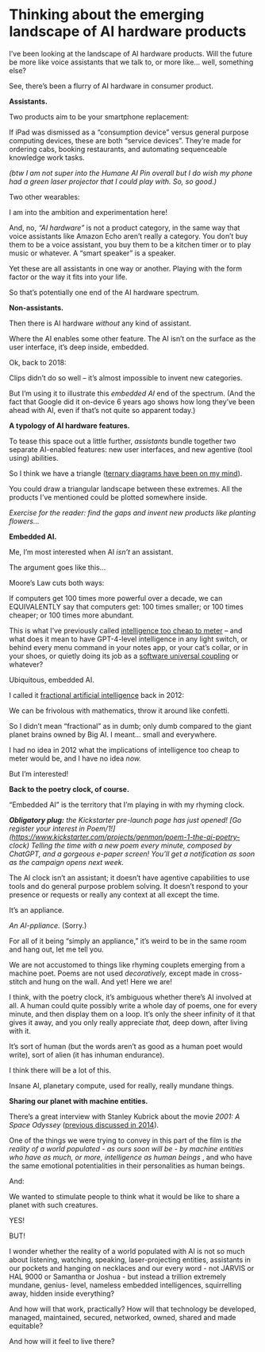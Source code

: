 # Thinking about the emerging landscape of AI hardware products

I’ve been looking at the landscape of AI hardware products. Will the future be
more like voice assistants that we talk to, or more like… well, something
else?

See, there’s been a flurry of AI hardware in consumer product.

**Assistants.**

Two products aim to be your smartphone replacement:

If iPad was dismissed as a “consumption device” versus general purpose
computing devices, these are both “service devices”. They’re made for ordering
cabs, booking restaurants, and automating sequenceable knowledge work tasks.

_(btw I am not super into the Humane AI Pin overall but I do wish my phone had
a green laser projector that I could play with. So, so good.)_

Two other wearables:

I am into the ambition and experimentation here!

And, no, _“AI hardware”_ is not a product category, in the same way that voice
assistants like Amazon Echo aren’t really a category. You don’t buy them to be
a voice assistant, you buy them to be a kitchen timer or to play music or
whatever. A “smart speaker” is a speaker.

Yet these are all assistants in one way or another. Playing with the form
factor or the way it fits into your life.

So that’s potentially one end of the AI hardware spectrum.

**Non-assistants.**

Then there is AI hardware _without_ any kind of assistant.

Where the AI enables some other feature. The AI isn’t on the surface as the
user interface, it’s deep inside, embedded.

Ok, back to 2018:

Clips didn’t do so well – it’s almost impossible to invent new categories.

But I’m using it to illustrate this _embedded AI_ end of the spectrum. (And
the fact that Google did it on-device 6 years ago shows how long they’ve been
ahead with AI, even if that’s not quite so apparent today.)

**A typology of AI hardware features.**

To tease this space out a little further, _assistants_ bundle together two
separate AI-enabled features: new user interfaces, and new agentive (tool
using) abilities.

So I think we have a triangle ([ternary diagrams have been on my
mind](/home/2024/01/05/triangles)).

You could draw a triangular landscape between these extremes. All the products
I’ve mentioned could be plotted somewhere inside.

_Exercise for the reader: find the gaps and invent new products like planting
flowers…_

**Embedded AI.**

Me, I’m most interested when AI _isn’t_ an assistant.

The argument goes like this…

Moore’s Law cuts both ways:

If computers get 100 times more powerful over a decade, we can EQUIVALENTLY
say that computers get: 100 times smaller; or 100 times cheaper; or 100 times
more abundant.

This is what I’ve previously called [intelligence too cheap to
meter](/home/2023/10/06/ubigpt) – and what does it mean to have GPT-4-level
intelligence in any light switch, or behind every menu command in your notes
app, or your cat’s collar, or in your shoes, or quietly doing its job as a
[software universal coupling](/home/2023/02/07/braggoscope) or whatever?

Ubiquitous, embedded AI.

I called it [fractional artificial
intelligence](https://berglondon.com/talks/botworld/?slide=30) back in 2012:

We can be frivolous with mathematics, throw it around like confetti.

So I didn’t mean “fractional” as in dumb; only dumb compared to the giant
planet brains owned by Big AI. I meant… small and everywhere.

I had no idea in 2012 what the implications of intelligence too cheap to meter
would be, and I have no idea _now._

But I’m interested!

**Back to the poetry clock, of course.**

“Embedded AI” is the territory that I’m playing in with my rhyming clock.

_**Obligatory plug:** the Kickstarter pre-launch page has just opened! [Go
register your interest in
Poem/1!](https://www.kickstarter.com/projects/genmon/poem-1-the-ai-poetry-
clock) Telling the time with a new poem every minute, composed by ChatGPT, and
a gorgeous e-paper screen! You’ll get a notification as soon as the campaign
opens next week._

The AI clock isn’t an assistant; it doesn’t have agentive capabilities to use
tools and do general purpose problem solving. It doesn’t respond to your
presence or requests or really any context at all except the time.

It’s an appliance.

_An AI-ppliance._ (Sorry.)

For all of it being “simply an appliance,” it’s weird to be in the same room
and hang out, let me tell you.

We are not accustomed to things like rhyming couplets emerging from a machine
poet. Poems are not used _decoratively,_ except made in cross-stitch and hung
on the wall. And yet! Here we are!

I think, with the poetry clock, it’s ambiguous whether there’s AI involved at
all. A human could quite possibly write a whole day of poems, one for every
minute, and then display them on a loop. It’s only the sheer infinity of it
that gives it away, and you only really appreciate _that,_ deep down, after
living with it.

It’s sort of human (but the words aren’t as good as a human poet would write),
sort of alien (it has inhuman endurance).

I think there will be a lot of this.

Insane AI, planetary compute, used for really, really mundane things.

**Sharing our planet with machine entities.**

There’s a great interview with Stanley Kubrick about the movie _2001: A Space
Odyssey_ ([previous discussed in 2014](/home/2014/11/12/filtered)).

One of the things we were trying to convey in this part of the film is _the
reality of a world populated - as ours soon will be - by machine entities who
have as much, or more, intelligence as human beings_ , and who have the same
emotional potentialities in their personalities as human beings.

And:

We wanted to stimulate people to think what it would be like to share a planet
with such creatures.

YES!

BUT!

I wonder whether the reality of a world populated with AI is not so much about
listening, watching, speaking, laser-projecting entities, assistants in our
pockets and hanging on necklaces and our every word - not JARVIS or HAL 9000
or Samantha or Joshua - but instead a trillion extremely mundane, genius-
level, nameless embedded intelligences, squirrelling away, hidden inside
everything?

And how will that work, practically? How will that technology be developed,
managed, maintained, secured, networked, owned, shared and made equitable?

And how will it feel to live there?
